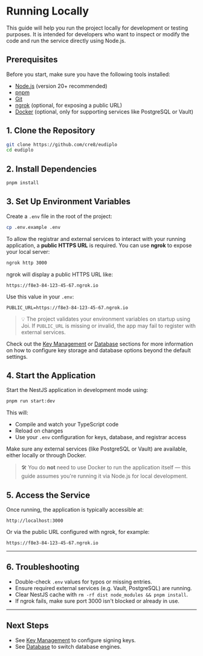 # Running Locally

This guide will help you run the project locally for development or testing
purposes. It is intended for developers who want to inspect or modify the code
and run the service directly using Node.js.

## Prerequisites

Before you start, make sure you have the following tools installed:

- [Node.js](https://nodejs.org/) (version 20+ recommended)
- [pnpm](https://pnpm.io/)
- [Git](https://git-scm.com/)
- [ngrok](https://ngrok.com/) (optional, for exposing a public URL)
- [Docker](https://www.docker.com/) (optional, only for supporting services like
  PostgreSQL or Vault)

## 1. Clone the Repository

```bash
git clone https://github.com/cre8/eudiplo
cd eudiplo
```

## 2. Install Dependencies

```bash
pnpm install
```

## 3. Set Up Environment Variables

Create a `.env` file in the root of the project:

```bash
cp .env.example .env
```

To allow the registrar and external services to interact with your running
application, a **public HTTPS URL** is required. You can use **ngrok** to expose
your local server:

```bash
ngrok http 3000
```

ngrok will display a public HTTPS URL like:

```text
https://f8e3-84-123-45-67.ngrok.io
```

Use this value in your `.env`:

```env
PUBLIC_URL=https://f8e3-84-123-45-67.ngrok.io
```

> 💡 The project validates your environment variables on startup using Joi. If
> `PUBLIC_URL` is missing or invalid, the app may fail to register with external
> services.

Check out the [Key Management](../architecture/key-management.md) or
[Database](../architecture/database.md) sections for more information on how to
configure key storage and database options beyond the default settings.

## 4. Start the Application

Start the NestJS application in development mode using:

```bash
pnpm run start:dev
```

This will:

- Compile and watch your TypeScript code
- Reload on changes
- Use your `.env` configuration for keys, database, and registrar access

Make sure any external services (like PostgreSQL or Vault) are available, either
locally or through Docker.

> 🛠️ You do **not** need to use Docker to run the application itself — this
> guide assumes you're running it via Node.js for local development.

## 5. Access the Service

Once running, the application is typically accessible at:

```
http://localhost:3000
```

Or via the public URL configured with ngrok, for example:

```
https://f8e3-84-123-45-67.ngrok.io
```

---

## 6. Troubleshooting

- Double-check `.env` values for typos or missing entries.
- Ensure required external services (e.g. Vault, PostgreSQL) are running.
- Clear NestJS cache with `rm -rf dist node_modules && pnpm install`.
- If ngrok fails, make sure port 3000 isn't blocked or already in use.

---

## Next Steps

- See [Key Management](../architecture/key-management.md) to configure signing
  keys.
- See [Database](../architecture/database.md) to switch database engines.

